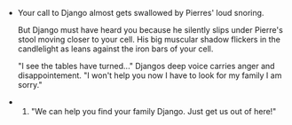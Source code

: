 - Your call to Django almost gets swallowed by Pierres' loud snoring.
  
  But Django must have heard you because he silently slips under Pierre's stool moving closer to your cell. His big muscular shadow flickers in the candlelight as leans against the iron bars of your cell.
  
  "I see the tables have turned..." Djangos deep voice carries anger and disappointement. "I won't help you now I have to look for my family I am sorry."
- 1. "We can help you find your family Django. Just get us out of here!"